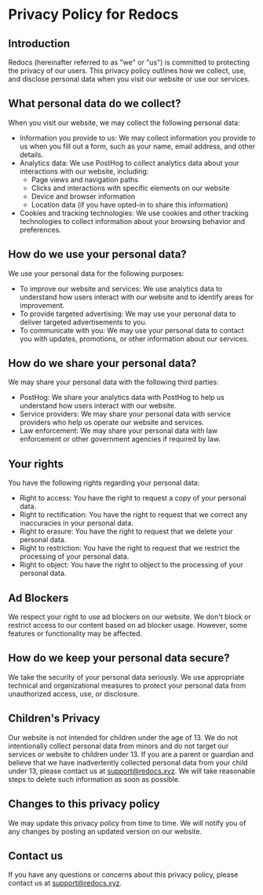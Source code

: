 # Privacy Policy for Redocs

## Introduction

Redocs (hereinafter referred to as "we" or "us") is committed to protecting the privacy of our users. This privacy policy outlines how we collect, use, and disclose personal data when you visit our website or use our services.

## What personal data do we collect?

When you visit our website, we may collect the following personal data:

- Information you provide to us: We may collect information you provide to us when you fill out a form, such as your name, email address, and other details.
- Analytics data: We use PostHog to collect analytics data about your interactions with our website, including:
    - Page views and navigation paths
    - Clicks and interactions with specific elements on our website
    - Device and browser information
    - Location data (if you have opted-in to share this information)
- Cookies and tracking technologies: We use cookies and other tracking technologies to collect information about your browsing behavior and preferences.

## How do we use your personal data?

We use your personal data for the following purposes:

- To improve our website and services: We use analytics data to understand how users interact with our website and to identify areas for improvement.
- To provide targeted advertising: We may use your personal data to deliver targeted advertisements to you.
- To communicate with you: We may use your personal data to contact you with updates, promotions, or other information about our services.

## How do we share your personal data?

We may share your personal data with the following third parties:

- PostHog: We share your analytics data with PostHog to help us understand how users interact with our website.
- Service providers: We may share your personal data with service providers who help us operate our website and services.
- Law enforcement: We may share your personal data with law enforcement or other government agencies if required by law.

## Your rights

You have the following rights regarding your personal data:

- Right to access: You have the right to request a copy of your personal data.
- Right to rectification: You have the right to request that we correct any inaccuracies in your personal data.
- Right to erasure: You have the right to request that we delete your personal data.
- Right to restriction: You have the right to request that we restrict the processing of your personal data.
- Right to object: You have the right to object to the processing of your personal data.

## Ad Blockers

We respect your right to use ad blockers on our website. We don't block or restrict access to our content based on ad blocker usage. However, some features or functionality may be affected.

## How do we keep your personal data secure?

We take the security of your personal data seriously. We use appropriate technical and organizational measures to protect your personal data from unauthorized access, use, or disclosure.

## Children's Privacy

Our website is not intended for children under the age of 13. We do not intentionally collect personal data from minors and do not target our services or website to children under 13. If you are a parent or guardian and believe that we have inadvertently collected personal data from your child under 13, please contact us at support@redocs.xyz. We will take reasonable steps to delete such information as soon as possible.


## Changes to this privacy policy

We may update this privacy policy from time to time. We will notify you of any changes by posting an updated version on our website.

## Contact us

If you have any questions or concerns about this privacy policy, please contact us at support@redocs.xyz.